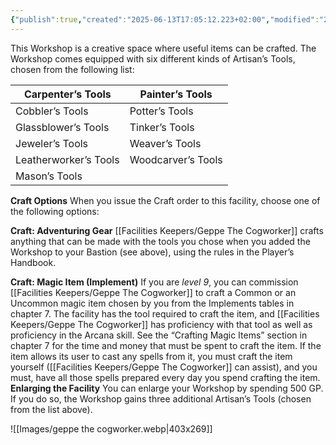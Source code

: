 ```yaml
---
{"publish":true,"created":"2025-06-13T17:05:12.223+02:00","modified":"2025-07-18T17:54:35.480+02:00","cssclasses":""}
---
```


This Workshop is a creative space where useful items can be crafted. The Workshop comes equipped with six different kinds of Artisan’s Tools, chosen from the following list:

| Carpenter’s Tools     | Painter’s Tools    |
| --------------------- | ------------------ |
| Cobbler’s Tools       | Potter’s Tools     |
| Glassblower’s Tools   | Tinker’s Tools     |
| Jeweler’s Tools       | Weaver’s Tools     |
| Leatherworker’s Tools | Woodcarver’s Tools |
| Mason’s Tools         |                    |

**Craft Options** When you issue the Craft order to this
facility, choose one of the following options:

**Craft: Adventuring Gear** [[Facilities Keepers/Geppe The Cogworker]] crafts anything that can be made with the tools you chose when you added the Workshop to your Bastion (see above), using the rules in the Player’s Handbook.

**Craft: Magic Item (Implement)** If you are *level 9*, you can commission [[Facilities Keepers/Geppe The Cogworker]] to craft a Common or an Uncommon magic item chosen by you from the Implements tables in chapter 7. The facility has the tool required to craft the item, and [[Facilities Keepers/Geppe The Cogworker]] has proficiency with that tool as well as proficiency in the Arcana skill. See the “Crafting Magic Items” section in chapter 7 for the time and money that must be spent to craft the item. If the item allows its user to cast any spells from it, you must craft the item yourself ([[Facilities Keepers/Geppe The Cogworker]] can assist), and you must, have all those spells prepared every day you spend crafting the item.
**Enlarging the Facility** You can enlarge your Workshop by spending 500 GP. If you do so, the Workshop gains three additional Artisan’s Tools (chosen from the list above).

![[Images/geppe the cogworker.webp|403x269]]